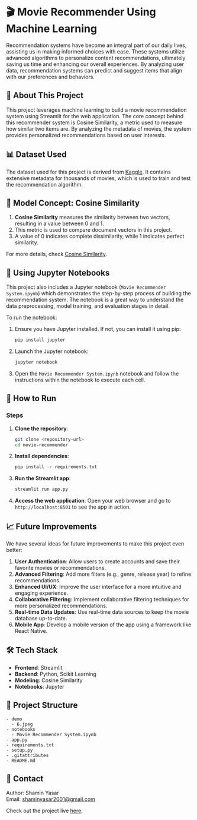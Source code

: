 
# 🎬 Movie Recommender Using Machine Learning

Recommendation systems have become an integral part of our daily lives, assisting us in making informed choices with ease. These systems utilize advanced algorithms to personalize content recommendations, ultimately saving us time and enhancing our overall experiences. By analyzing user data, recommendation systems can predict and suggest items that align with our preferences and behaviors.

## 🌟 About This Project

This project leverages machine learning to build a movie recommendation system using Streamlit for the web application. The core concept behind this recommender system is Cosine Similarity, a metric used to measure how similar two items are. By analyzing the metadata of movies, the system provides personalized recommendations based on user interests.

## 📊 Dataset Used

The dataset used for this project is derived from [Kaggle](https://www.kaggle.com/tmdb/tmdb-movie-metadata?select=tmdb_5000_movies.csv). It contains extensive metadata for thousands of movies, which is used to train and test the recommendation algorithm.

## 🧠 Model Concept: Cosine Similarity

1. **Cosine Similarity** measures the similarity between two vectors, resulting in a value between 0 and 1.
2. This metric is used to compare document vectors in this project.
3. A value of 0 indicates complete dissimilarity, while 1 indicates perfect similarity.

For more details, check [Cosine Similarity](https://www.learndatasci.com/glossary/cosine-similarity/).

## 📓 Using Jupyter Notebooks

This project also includes a Jupyter notebook (`Movie Recommender System.ipynb`) which demonstrates the step-by-step process of building the recommendation system. The notebook is a great way to understand the data preprocessing, model training, and evaluation stages in detail.

To run the notebook:
1. Ensure you have Jupyter installed. If not, you can install it using pip:
    ```bash
    pip install jupyter
    ```

2. Launch the Jupyter notebook:
    ```bash
    jupyter notebook
    ```

3. Open the `Movie Recommender System.ipynb` notebook and follow the instructions within the notebook to execute each cell.

## 🚀 How to Run

### Steps

1. **Clone the repository**:
    ```bash
    git clone <repository-url>
    cd movie-recommender
    ```

2. **Install dependencies**:
    ```bash
    pip install -r requirements.txt
    ```

3. **Run the Streamlit app**:
    ```bash
    streamlit run app.py
    ```

4. **Access the web application**:
    Open your web browser and go to `http://localhost:8501` to see the app in action.

## 📈 Future Improvements

We have several ideas for future improvements to make this project even better:

1. **User Authentication**: Allow users to create accounts and save their favorite movies or recommendations.
2. **Advanced Filtering**: Add more filters (e.g., genre, release year) to refine recommendations.
3. **Enhanced UI/UX**: Improve the user interface for a more intuitive and engaging experience.
4. **Collaborative Filtering**: Implement collaborative filtering techniques for more personalized recommendations.
5. **Real-time Data Updates**: Use real-time data sources to keep the movie database up-to-date.
6. **Mobile App**: Develop a mobile version of the app using a framework like React Native.

## 🛠 Tech Stack

- **Frontend**: Streamlit
- **Backend**: Python, Scikit Learning
- **Modeling**: Cosine Similarity
- **Notebooks**: Jupyter

## 📂 Project Structure

```
- demo
  - 6.jpeg
- notebooks
  - Movie Recommender System.ipynb
- app.py
- requirements.txt
- setup.py
- .gitattributes
- README.md
```

## 📧 Contact

Author: Shamin Yasar  
Email: [shaminyasar2001@gmail.com](mailto:shaminyasar2001@gmail.com)

Check out the project live [here](https://movie-ml.streamlit.app/).
